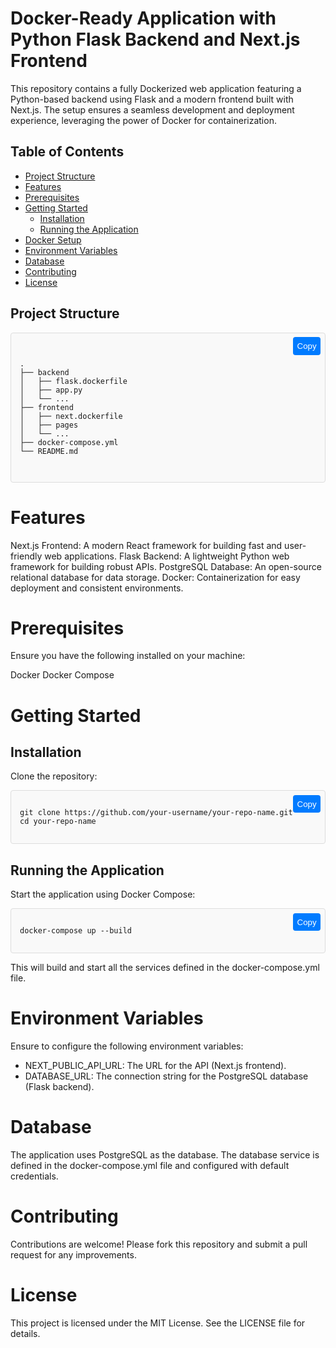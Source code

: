 # Docker-Ready Application with Python Flask Backend and Next.js Frontend
This repository contains a fully Dockerized web application featuring a Python-based backend using Flask and a modern frontend built with Next.js. The setup ensures a seamless development and deployment experience, leveraging the power of Docker for containerization.

## Table of Contents
- [Project Structure](#project-structure)
- [Features](#features)
- [Prerequisites](#prerequisites)
- [Getting Started](#getting-started)
  - [Installation](#installation)
  - [Running the Application](#running-the-application)
- [Docker Setup](#docker-setup)
- [Environment Variables](#environment-variables)
- [Database](#database)
- [Contributing](#contributing)
- [License](#license)

## Project Structure

<div class="code-block">
  <pre><code class="language-plaintext">
.
├── backend
│   ├── flask.dockerfile
│   ├── app.py
│   └── ...
├── frontend
│   ├── next.dockerfile
│   ├── pages
│   └── ...
├── docker-compose.yml
└── README.md
  </code></pre>
  <button class="copy-button" onclick="copyToClipboard(this)">Copy</button>
</div>

# Features
Next.js Frontend: A modern React framework for building fast and user-friendly web applications.
Flask Backend: A lightweight Python web framework for building robust APIs.
PostgreSQL Database: An open-source relational database for data storage.
Docker: Containerization for easy deployment and consistent environments.

# Prerequisites
Ensure you have the following installed on your machine:

Docker
Docker Compose

# Getting Started
## Installation
Clone the repository:

<div class="code-block">
  <pre><code class="language-sh">git clone https://github.com/your-username/your-repo-name.git
cd your-repo-name</code></pre>
  <button class="copy-button" onclick="copyToClipboard(this)">Copy</button>
</div>

## Running the Application
Start the application using Docker Compose:

<div class="code-block">
  <pre><code class="language-sh">docker-compose up --build</code></pre>
  <button class="copy-button" onclick="copyToClipboard(this)">Copy</button>
</div>

<script>
function copyToClipboard(button) {
  const code = button.previousElementSibling.innerText;
  navigator.clipboard.writeText(code).then(() => {
    button.innerText = 'Copied!';
    setTimeout(() => {
      button.innerText = 'Copy';
    }, 2000);
  });
}
</script>

<style>
.code-block {
  position: relative;
  padding: 1em;
  border: 1px solid #ddd;
  border-radius: 4px;
  background-color: #f9f9f9;
  margin-bottom: 1em;
}

.copy-button {
  position: absolute;
  top: 0.5em;
  right: 0.5em;
  padding: 0.5em;
  border: none;
  border-radius: 4px;
  background-color: #007bff;
  color: white;
  cursor: pointer;
}

.copy-button:hover {
  background-color: #0056b3;
}
</style>

This will build and start all the services defined in the docker-compose.yml file.

# Environment Variables
Ensure to configure the following environment variables:

 - NEXT_PUBLIC_API_URL: The URL for the API (Next.js frontend).
 - DATABASE_URL: The connection string for the PostgreSQL database (Flask backend).

# Database
The application uses PostgreSQL as the database. The database service is defined in the docker-compose.yml file and configured with default credentials.

# Contributing
Contributions are welcome! Please fork this repository and submit a pull request for any improvements.

# License
This project is licensed under the MIT License. See the LICENSE file for details.